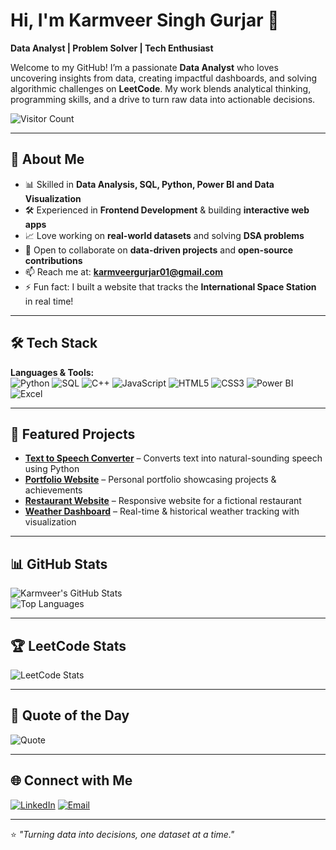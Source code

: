 # Hi, I'm Karmveer Singh Gurjar 👋  
**Data Analyst | Problem Solver | Tech Enthusiast**

Welcome to my GitHub! I’m a passionate **Data Analyst** who loves uncovering insights from data, creating impactful dashboards, and solving algorithmic challenges on **LeetCode**. My work blends analytical thinking, programming skills, and a drive to turn raw data into actionable decisions.  

![Visitor Count](https://komarev.com/ghpvc/?username=Gurjarkarmveer&color=blue)

---

## 🚀 About Me
- 📊 Skilled in **Data Analysis, SQL, Python, Power BI and Data Visualization**  
- 🛠 Experienced in **Frontend Development** & building **interactive web apps**  
- 📈 Love working on **real-world datasets** and solving **DSA problems**  
- 👯 Open to collaborate on **data-driven projects** and **open-source contributions**  
- 📫 Reach me at: **karmveergurjar01@gmail.com**  
- ⚡ Fun fact: I built a website that tracks the **International Space Station** in real time!  

---

## 🛠 Tech Stack
**Languages & Tools:**  
![Python](https://img.shields.io/badge/Python-3776AB?style=flat&logo=python&logoColor=white)
![SQL](https://img.shields.io/badge/SQL-4479A1?style=flat&logo=postgresql&logoColor=white)
![C++](https://img.shields.io/badge/C++-00599C?style=flat&logo=cplusplus&logoColor=white)
![JavaScript](https://img.shields.io/badge/JavaScript-F7DF1E?style=flat&logo=javascript&logoColor=black)
![HTML5](https://img.shields.io/badge/HTML5-E34F26?style=flat&logo=html5&logoColor=white)
![CSS3](https://img.shields.io/badge/CSS3-1572B6?style=flat&logo=css3&logoColor=white)
![Power BI](https://img.shields.io/badge/PowerBI-F2C811?style=flat&logo=powerbi&logoColor=black)
![Excel](https://img.shields.io/badge/Excel-217346?style=flat&logo=microsoftexcel&logoColor=white)

---

## 📌 Featured Projects
- **[Text to Speech Converter](https://github.com/Gurjarkarmveer/TextConverttoSpeech)** – Converts text into natural-sounding speech using Python  
- **[Portfolio Website](https://github.com/Gurjarkarmveer/Portfolio)** – Personal portfolio showcasing projects & achievements  
- **[Restaurant Website](https://github.com/Gurjarkarmveer/Restaurant)** – Responsive website for a fictional restaurant  
- **[Weather Dashboard](https://github.com/Gurjarkarmveer/WeatherDashboard)** – Real-time & historical weather tracking with visualization  

---

## 📊 GitHub Stats
![Karmveer's GitHub Stats](https://github-readme-stats.vercel.app/api?username=Gurjarkarmveer&show_icons=true&theme=radical)  
![Top Languages](https://github-readme-stats.vercel.app/api/top-langs/?username=Gurjarkarmveer&layout=compact&theme=radical)

---

## 🏆 LeetCode Stats
![LeetCode Stats](https://leetcard.jacoblin.cool/karmveergurjar01?theme=dark&font=Karma&ext=heatmap)

---

## 💬 Quote of the Day
![Quote](https://quotes-github-readme.vercel.app/api?type=horizontal&theme=radical)

---

## 🌐 Connect with Me
[![LinkedIn](https://img.shields.io/badge/LinkedIn-Karmveer%20Gurjar-blue?style=flat&logo=linkedin)](https://www.linkedin.com/in/karmveer-gurjar01)
[![Email](https://img.shields.io/badge/Email-karmveergurjar01%40gmail.com-red?style=flat&logo=gmail&logoColor=white)](mailto:karmveergurjar01@gmail.com)

---
⭐ *"Turning data into decisions, one dataset at a time."*  
